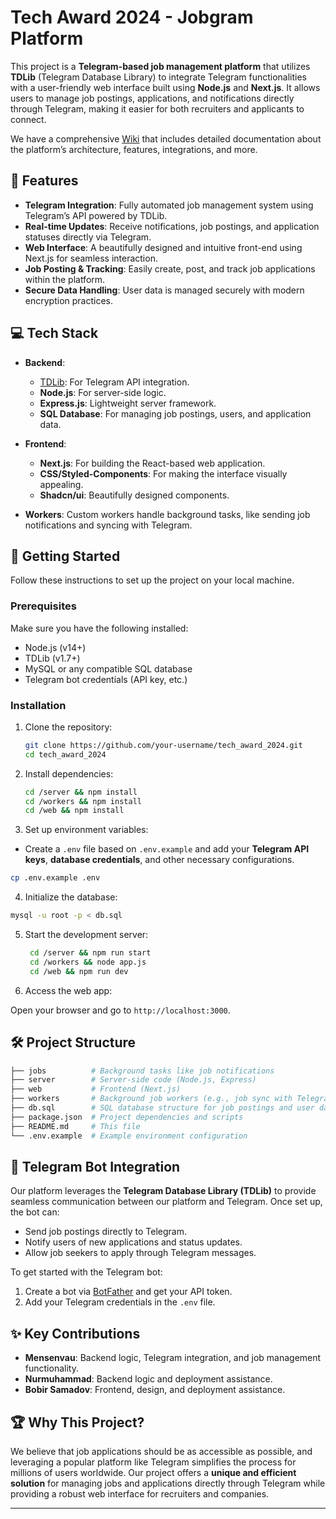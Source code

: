 # Tech Award 2024 - Jobgram Platform

This project is a **Telegram-based job management platform** that utilizes **TDLib** (Telegram Database Library) to integrate Telegram functionalities with a user-friendly web interface built using **Node.js** and **Next.js**. It allows users to manage job postings, applications, and notifications directly through Telegram, making it easier for both recruiters and applicants to connect.

We have a comprehensive [Wiki](https://github.com/mensenvau/tech_award_2024/wiki) that includes detailed documentation about the platform’s architecture, features, integrations, and more.

## 🌟 Features

-   **Telegram Integration**: Fully automated job management system using Telegram’s API powered by TDLib.
-   **Real-time Updates**: Receive notifications, job postings, and application statuses directly via Telegram.
-   **Web Interface**: A beautifully designed and intuitive front-end using Next.js for seamless interaction.
-   **Job Posting & Tracking**: Easily create, post, and track job applications within the platform.
-   **Secure Data Handling**: User data is managed securely with modern encryption practices.

## 💻 Tech Stack

-   **Backend**:
    -   [TDLib](https://core.telegram.org/tdlib): For Telegram API integration.
    -   **Node.js**: For server-side logic.
    -   **Express.js**: Lightweight server framework.
    -   **SQL Database**: For managing job postings, users, and application data.
-   **Frontend**:

    -   **Next.js**: For building the React-based web application.
    -   **CSS/Styled-Components**: For making the interface visually appealing.
    -   **Shadcn/ui**: Beautifully designed components.

-   **Workers**: Custom workers handle background tasks, like sending job notifications and syncing with Telegram.

## 🚀 Getting Started

Follow these instructions to set up the project on your local machine.

### Prerequisites

Make sure you have the following installed:

-   Node.js (v14+)
-   TDLib (v1.7+)
-   MySQL or any compatible SQL database
-   Telegram bot credentials (API key, etc.)

### Installation

1. Clone the repository:

    ```bash
    git clone https://github.com/your-username/tech_award_2024.git
    cd tech_award_2024
    ```

2. Install dependencies:

    ```bash
    cd /server && npm install
    cd /workers && npm install
    cd /web && npm install
    ```

3. Set up environment variables:

-   Create a `.env` file based on `.env.example` and add your **Telegram API keys**, **database credentials**, and other necessary configurations.

```bash
cp .env.example .env
```

4. Initialize the database:

```bash
mysql -u root -p < db.sql
```

5. Start the development server:

    ```bash
     cd /server && npm run start
     cd /workers && node app.js
     cd /web && npm run dev
    ```

6. Access the web app:

Open your browser and go to `http://localhost:3000`.

## 🛠️ Project Structure

```bash
├── jobs          # Background tasks like job notifications
├── server        # Server-side code (Node.js, Express)
├── web           # Frontend (Next.js)
├── workers       # Background job workers (e.g., job sync with Telegram)
├── db.sql        # SQL database structure for job postings and user data
├── package.json  # Project dependencies and scripts
├── README.md     # This file
└── .env.example  # Example environment configuration
```

## 📱 Telegram Bot Integration

Our platform leverages the **Telegram Database Library (TDLib)** to provide seamless communication between our platform and Telegram. Once set up, the bot can:

-   Send job postings directly to Telegram.
-   Notify users of new applications and status updates.
-   Allow job seekers to apply through Telegram messages.

To get started with the Telegram bot:

1. Create a bot via [BotFather](https://core.telegram.org/bots#botfather) and get your API token.
2. Add your Telegram credentials in the `.env` file.

## ✨ Key Contributions

-   **Mensenvau**: Backend logic, Telegram integration, and job management functionality.
-   **Nurmuhammad**: Backend logic and deployment assistance.
-   **Bobir Samadov**: Frontend, design, and deployment assistance.

## 🏆 Why This Project?

We believe that job applications should be as accessible as possible, and leveraging a popular platform like Telegram simplifies the process for millions of users worldwide. Our project offers a **unique and efficient solution** for managing jobs and applications directly through Telegram while providing a robust web interface for recruiters and companies.

---
